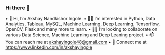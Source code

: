 ### Hi there 👋
•	👋 Hi, I’m Akshay Nandkishor Ingole.
•	👨‍💼 I’m interested in Python, Data Analytics, Tableau, MySQL, Machine Learning, Deep Learning, Tensorflow, OpenCV, Flask and many more to learn.
•	👨‍💻 I’m looking to collaborate on various Data Science, Machine Learning and Deep Leaning project.
•	📫 You can reach me at akshayingole48@gmail.com
•	🤝 Connect me at https://www.linkedin.com/in/akshayingole
